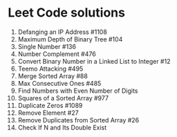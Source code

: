 # Leet Code solutions

1. Defanging an IP Address #1108
2. Maximum Depth of Binary Tree #104
3. Single Number #136
4. Number Complement #476
5. Convert Binary Number in a Linked List to Integer #12
6. Teemo Attacking #495
7. Merge Sorted Array #88
8. Max Consecutive Ones #485
9. Find Numbers with Even Number of Digits
10. Squares of a Sorted Array #977
11. Duplicate Zeros #1089
12. Remove Element #27
13. Remove Duplicates from Sorted Array #26
14. Check If N and Its Double Exist
